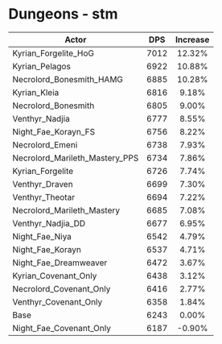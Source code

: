 # Dungeons - stm
| Actor | DPS | Increase |
|---|:---:|:---:|
|Kyrian_Forgelite_HoG|7012|12.32%|
|Kyrian_Pelagos|6922|10.88%|
|Necrolord_Bonesmith_HAMG|6885|10.28%|
|Kyrian_Kleia|6816|9.18%|
|Necrolord_Bonesmith|6805|9.00%|
|Venthyr_Nadjia|6777|8.55%|
|Night_Fae_Korayn_FS|6756|8.22%|
|Necrolord_Emeni|6738|7.93%|
|Necrolord_Marileth_Mastery_PPS|6734|7.86%|
|Kyrian_Forgelite|6726|7.74%|
|Venthyr_Draven|6699|7.30%|
|Venthyr_Theotar|6694|7.22%|
|Necrolord_Marileth_Mastery|6685|7.08%|
|Venthyr_Nadjia_DD|6677|6.95%|
|Night_Fae_Niya|6542|4.79%|
|Night_Fae_Korayn|6537|4.71%|
|Night_Fae_Dreamweaver|6472|3.67%|
|Kyrian_Covenant_Only|6438|3.12%|
|Necrolord_Covenant_Only|6416|2.77%|
|Venthyr_Covenant_Only|6358|1.84%|
|Base|6243|0.00%|
|Night_Fae_Covenant_Only|6187|-0.90%|
